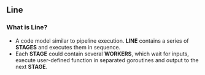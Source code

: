 ## Line

### What is Line?
 - A code model similar to pipeline execution. **LINE** contains a series of **STAGES** and executes them in sequence.
 - Each **STAGE** could contain several **WORKERS**, which wait for inputs, execute user-defined function in separated goroutines and output to the next **STAGE**.